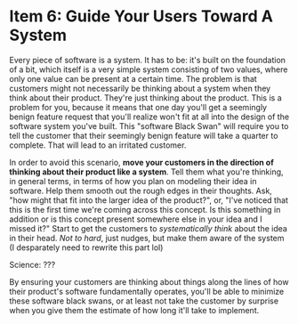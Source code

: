 # Item 6: Guide Your Users Toward A System

Every piece of software is a system. It has to be: it's built on the foundation of a bit, which itself is a very simple system consisting of two values, where only one value can be present at a certain time. The problem is that customers might not necessarily be thinking about a system when they think about their product. They're just thinking about the product. This is a problem for you, because it means that one day you'll get a seemingly benign feature request that you'll realize won't fit at all into the design of the software system you've built. This "software Black Swan" will require you to tell the customer that their seemingly benign feature will take a quarter to complete. That will lead to an irritated customer.

In order to avoid this scenario, **move your customers in the direction of thinking about their product like a system**. Tell them what you're thinking, in general terms, in terms of how you plan on modeling their idea in software. Help them smooth out the rough edges in their thoughts. Ask, "how might that fit into the larger idea of the product?", or, "I've noticed that this is the first time we're coming across this concept. Is this something in addition or is this concept present somewhere else in your idea and I missed it?" Start to get the customers to _systematically think_ about the idea in their head. _Not to hard_, just nudges, but make them aware of the system (I desparately need to rewrite this part lol)

Science: ???

By ensuring your customers are thinking about things along the lines of how their product's software fundamentally operates, you'll be able to minimize these software black swans, or at least not take the customer by surprise when you give them the estimate of how long it'll take to implement.
